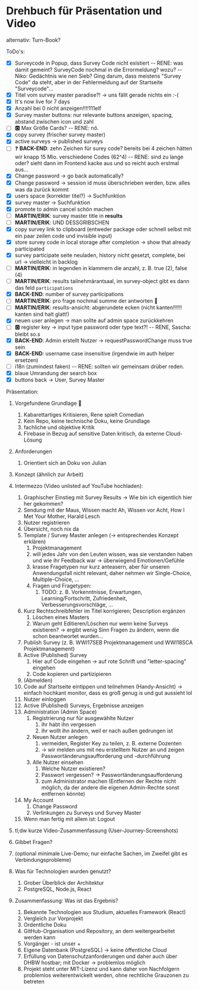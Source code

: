 # Drehbuch für Präsentation und Video

alternativ: Turn-Book?

ToDo's:

* [x] Surveycode in Popup, dass Survey Code nicht existiert -- RENE: was damit gemeint? SurveyCode nochmal in die Errormeldung? wozu? -- Niko: Gedächtnis wie nen Sieb? Ging darum, dass meistens "Survey Code" da steht, aber in der Fehlermeldung auf der Startseite "Surveycode"...
* [x] Titel vom survey master paradise?! &rarr; uns fällt gerade nichts ein :-(
* [x] It's now live for 7 days
* [x] Anzahl bei 0 nicht anzeigen!!!!111elf
* [x] Survey master buttons: nur relevante buttons anzeigen, spacing, abstand zwischen icon und zahl
* [ ] :o2: Max Größe Cards? -- RENE: nö.
* [x] copy survey (frischer survey master)
* [x] active surveys &rarr; published surveys
* [ ] :question: **BACK-END**: zehn Zeichen für surey code? bereits bei 4 zeichen hätten wir knapp 15 Mio. verschiedene Codes (62^4) -- RENE: sind zu lange oder? sieht dann im Frontend kacke aus und so reicht auch erstmal aus...
* [x] Change password &rarr; go back automatically?
* [x] Change password &rarr; session id muss überschrieben werden, bzw. alles was da zurück kommt
* [x] users space (korrekter titel?) &rarr; Suchfunktion
* [x] survey master &rarr; Suchfunktion
* [x] promote to admin cancel schön machen
* [ ] **MARTIN/ERIK**: survey master title in **results**
* [ ] **MARTIN/ERIK**: UND DESSGRIBSCHEN
* [x] copy survey link to clipboard (entweder package oder schnell selbst mit ein paar zeilen code und invisible input)
* [x] store survey code in local storage after completion &rarr; show that already participated
* [x] survey participate seite neuladen, history nicht gesetzt, complete, bei url &rarr; vielleicht in backlog
* [ ] **MARTIN/ERIK**: in legenden in klammern die anzahl, z. B. true (2), false (4)
* [ ] **MARTIN/ERIK**: results tailnehmärantsaal, im survey-object gibt es dann das feld `participations`
* [x] **BACK-END**: number of survey participations
* [ ] **MARTIN/ERIK**: pro frage nochmal summe der antworten :poop:
* [ ] **MARTIN/ERIK**: results-ansicht: abgerundete ecken (nicht kanten!!!!!! kanten sind halt glatt!)
* [x] neuen user anlegen &rarr; man sollte auf admin space zurückkehren
* [ ] :o2: register key &rarr; input type password oder type text?! -- RENE, Sascha: bleibt so.s
* [x] **BACK-END**: Admin erstellt Nutzer &rarr; requestPasswordChange muss true sein
* [x] **BACK-END**: username case insensitive (irgendwie im auth helper ersetzen)
* [ ] i18n (zumindest faken) -- RENE: sollten wir gemeinsam drüber reden.
* [x] blaue Umrandung der search box
* [x] buttons back &rarr; User, Survey Master

Präsentation:

1. Vorgefundene Grundlage :poop:
   1. Kabarettartiges Kritisieren, Rene spielt Comedian
   2. Kein Repo, keine technische Doku, keine Grundlage
   3. fachliche und objektive Kritik
   4. Firebase in Bezug auf sensitive Daten kritisch, da externe Cloud-Lösung
2. Anforderungen
   1. Orientiert sich an Doku von Julian
3. Konzept (ähnlich zur Arbeit)

4. Intermezzo (Video unlisted auf YouTube hochladen):
   1. Graphischer Einstieg mit Survey Results &rarr; Wie bin ich eigentlich hier her gekommen?
   2. Sendung mit der Maus, Wissen macht Ah, Wissen vor Acht, How I Met Your Mother, Harald Lesch
   3. Nutzer registrieren
   4. Übersicht, noch nix da
   5. Template / Survey Master anlegen (&rarr; entsprechendes Konzept erklären)
      1. Projektmanagement
      2. will jedes Jahr von den Leuten wissen, was sie verstanden haben und wie ihr Feedback war &rarr; überwiegend Emotionen/Gefühle
      3. krasse Fragetypen nur kurz anteasern, aber für unseren Anwendungsfall nicht relevant, daher nehmen wir Single-Choice, Multiple-Choice, ...
      4. Fragen und Fragetypen:
         1. TODO: z. B. Vorkenntnisse, Erwartungen, Learning/Fortschritt, Zufriedenheit, Verbesserungsvorschläge, ...
   6. Kurz Rechtschreibfehler im Titel korrigieren; Description ergänzen
      1. Löschen eines Masters
      2. Warum geht Editieren/Löschen nur wenn keine Surveys existieren? &rarr; ergibt wenig Sinn Fragen zu ändern, wenn die schon beantwortet wurden...
   7. Publish Survey (z. B. WWI17SEB Projektmanagement und WWI18SCA Projektmanagement)
   8. Active (Published) Survey
      1. Hier auf Code eingehen &rarr; auf rote Schrift und "letter-spacing" eingehen
      2. Code kopieren und partizipieren
   9. (Abmelden)
   10. Code auf Startseite eintippen und teilnehmen (Handy-Ansicht) &rarr; einfach hochkant monitor, dass es groß genug is und gut aussieht lol
   11. Nutzer einloggen
   12. Active (Published) Surveys, Ergebnisse anzeigen
   13. Administration (Admin Space)
        1. Registrierung nur für ausgewählte Nutzer
           1. ihr habt ihn vergessen
           2. ihr wollt ihn ändern, weil er nach außen gedrungen ist
        2. Neuen Nutzer anlegen
           1. vermeiden, Register Key zu teilen, z. B. externe Dozenten
           2. &rarr; wir melden uns mit neu erstelltem Nutzer an und zeigen Passwortänderungsaufforderung und -durchführung
        3. Alle Nutzer einsehen
           1. Welche Nutzer existieren?
           2. Passwort vergessen? &rarr; Passwortänderungsaufforderung
           3. zum Administrator machen (Entfernen der Rechte nicht möglich, da der andere die eigenen Admin-Rechte sonst entfernen könnte)
   14. My Account
        1. Change Password
        2. Verlinkungen zu Surveys und Survey Master
   15. Wenn man fertig mit allem ist: Logout
5. tl;dw kurze Video-Zusammenfassung (User-Journey-Screenshots)
6. Gibbet Fragen?
7. (optional minimale Live-Demo; nur einfache Sachen, im Zweifel gibt es Verbindungsprobleme)
8. Was für Technologien wurden genutzt?
   1. Grober Überblick der Architektur
   2. PostgreSQL, Node.js, React
9. Zusammenfassung: Was ist das Ergebnis?
   1. Bekannte Technologien aus Studium, aktuelles Framework (React)
   2. Vergleich zur Vorprojekt
   3. Ordentliche Doku
   4. GitHub-Organisation und Repository, an dem weitergearbeitet werden kann
   5. Vorgänger - ist unser +
   6. Eigene Datenbank (PostgreSQL) &rarr; keine öffentliche Cloud
   7. Erfüllung von Datenschutzanforderungen und daher auch über DHBW hostbar; mit Docker &rarr; problemlos möglich
   8. Projekt steht unter MIT-Lizenz und kann daher von Nachfolgern problemlos weiterentwickelt werden, ohne rechtliche Grauzonen zu betreten
